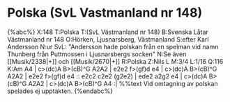# Polska (SvL Vastmanland nr 148)

{%abc%}
X:148
T:Polska
T:(SvL Västmanland nr 148)
B:Svenska Låtar Västmanland nr 148
O:Hörken, Ljusnarsberg, Västmanland
S:efter Karl Andersson
N:ur SvL: "Andersson hade polskan från en spelman vid namn Thunberg från Puttmossen i Ljusnarsbergs socken"
N:Se även [[Musik/2338|+]] och [[Musik/2670|+]]
R:Polska
Z:Nils L
M:3/4
L:1/16
Q:116
K:Am
A4 | c>(dc)A B>(cB)^G A2A2 | e2e2 f>(gf)d e4 | c>(dc)A B>(cB)^G A2A2 | e2e2 f>(gf)d e4 ::
e2c2 c2e2 (g2e2) | ede2 a2g2 e4 | c>(dc)A B>(cB)^G A2A2 | c>(dc)A B>(cB)^G A4 :|
%%text Vid omtagning av polskan spelades ej upptakten.
{%endabc%}
